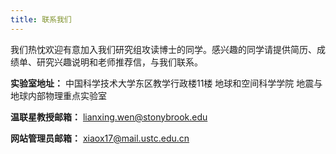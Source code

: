 ```yaml
---
title: 联系我们
---
```


我们热忱欢迎有意加入我们研究组攻读博士的同学。感兴趣的同学请提供简历、成绩单、研究兴趣说明和老师推荐信，与我们联系。

**实验室地址：**
中国科学技术大学东区教学行政楼11楼 地球和空间科学学院 地震与地球内部物理重点实验室

**温联星教授邮箱：** lianxing.wen@stonybrook.edu

**网站管理员邮箱：** xiaox17@mail.ustc.edu.cn
